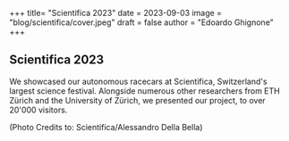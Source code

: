 +++
title=  "Scientifica 2023"
date = 2023-09-03
image = "blog/scientifica/cover.jpeg"
draft = false
author = "Edoardo Ghignone"
+++
## Scientifica 2023

We showcased our autonomous racecars at Scientifica, Switzerland's largest science festival. Alongside numerous other researchers from ETH Zürich and the University of Zürich, we presented our project, to over 20'000 visitors.

(Photo Credits to: Scientifica/Alessandro Della Bella)